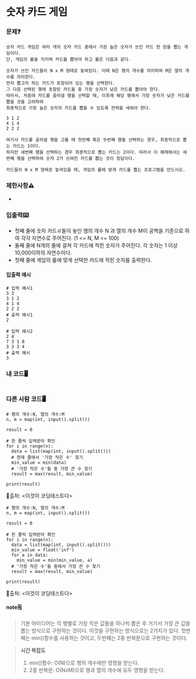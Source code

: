 # 숫자 카드 게임

### 문제❓
```
숫자 카드 게임은 여러 개의 숫자 카드 중에서 가장 높은 숫자가 쓰인 카드 한 장을 뽑는 게임이다. 
단, 게임의 룰을 지키며 카드를 뽑아야 하고 룰은 다음과 같다. 

숫자가 쓰인 카드들이 N x M 형태로 놓여있다. 이때 N은 행의 개수를 의미하여 M은 열의 개수를 의미한다. 
먼저 뽑고자 하는 카드가 포함되어 있는 행을 선택한다. 
그 다음 선택된 행에 포함된 카드들 중 가장 숫자가 낮은 카드를 뽑아야 한다. 
따라서, 처음에 카드를 골라낼 행을 선택할 때, 이후에 해당 행에서 가장 숫자가 낮은 카드를 뽑을 것을 고려하여 
최종적으로 가장 높은 숫자의 카드를 뽑을 수 있도록 전략을 세워야 한다. 

3 1 2
4 1 4
2 2 2

여기서 카드를 골라낼 행을 고를 때 첫번째 혹은 두번째 행을 선택하는 경우, 최종적으로 뽑는 카드는 1이다. 
하지만 세번째 행을 선택하는 경우 최종적으로 뽑는 카드는 2이다. 따라서 이 예제에서는 세번째 행을 선택하여 숫자 2가 쓰여진 카드를 뽑는 것이 정답이다. 

카드들이 N x M 형태로 놓여있을 때, 게임의 룰에 맞게 카드를 뽑는 프로그램을 만드시오. 
```

### 제한사항⚠️
*

### 입출력⌨️
* 첫째 줄에 숫자 카드ㄹ들이 놓인 행의 개수 N 과 열의 개수 M이 공백을 기준으로 하여 각각 자연수로 주어진다. (1 <= N, M <= 100)
* 둘째 줄에 N개의 줄에 걸쳐 각 카드에 적힌 숫자가 주어진다. 각 숫자는 1 이상 10,000이하의 자연수이다. 
* 첫째 줄에 게임의 룰에 맞게 선택한 카드에 적힌 숫자를 출력한다. 

#### 입출력 예시
```
# 입력 예시1
3 3
3 1 2
4 1 4
2 2 2
# 출력 예시1
2

# 입력 예시2
2 4
7 3 1 8
3 3 3 4
# 출력 예시
3
```

### 내 코드🖥️
```

```

### 다른 사람 코드🖥️
```
# 행의 개수:N, 열의 개수:M
n, m = map(int, input().split())

result = 0

# 한 줄씩 입력받아 확인
for i in range(n):
  data = list(map(int, input().split()))
  # 현재 줄에서 '가장 작은 수' 찾기
  min_value = min(data)
  # '가장 작은 수'들 중 가장 큰 수 찾기
  result = max(result, min_value)

print(result)
```
🔗출처: <이것이 코딩테스트다>

```
# 행의 개수:N, 열의 개수:M
n, m = map(int, input().split())

result = 0

# 한 줄씩 입력받아 확인
for i in range(n):
  data = list(map(int, input().split()))
  min_value = float('inf')
  for a in data:
    min_value = min(min_value, a)
  # '가장 작은 수'들 중에서 가장 큰 수 찾기
  result = max(result, min_value)

print(result)
```
🔗출처: <이것이 코딩테스트다>

#### note🗒️
> 기본 아이디어는 각 행별로 가장 작은 값들을 하나씩 뽑은 후 거기서 가장 큰 값을 뽑는 방식으로 구현하는 것이다. 
> 이것을 구현하는 방식으로는 2가지가 있다. 첫번째는 min()함수를 사용하는 것이고,
> 두번째는 2중 반복문으로 구현하는 것이다.

> **시간 복잡도**
> 1. min()함수: O(N)으로 행의 개수에만 영향을 받는다.
> 2. 2중 반복문: O(NxM)으로 행과 열의 개수에 모두 영향을 받는다.



